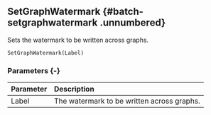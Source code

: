 ## SetGraphWatermark {#batch-setgraphwatermark .unnumbered}

Sets the watermark to be written across graphs.

```{sql}
SetGraphWatermark(Label)
```

### Parameters {-}

**Parameter** | **Description**
| :-- | :-- |
Label | The watermark to be written across graphs.